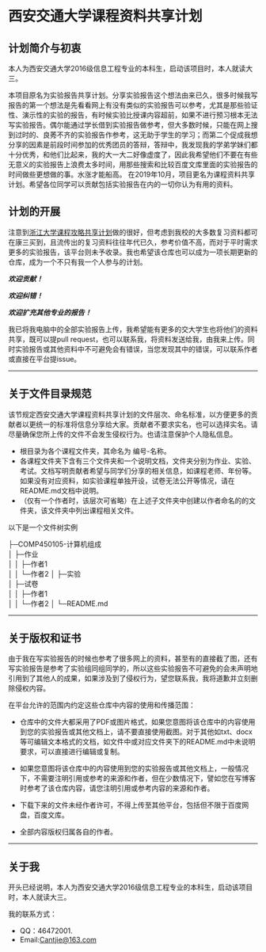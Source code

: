 # 西安交通大学课程资料共享计划

## 计划简介与初衷

本人为西安交通大学2016级信息工程专业的本科生，启动该项目时，本人就读大三。

本项目原名为实验报告共享计划。分享实验报告这个想法由来已久，很多时候我写报告的第一个想法是先看看网上有没有类似的实验报告可以参考，尤其是那些验证性、演示性的实验的报告，有时候实验比授课内容超前，如果不进行预习根本无法写实验报告。偶尔能通过学长借到实验报告做参考，但大多数时候，只能在网上搜到过时的、良莠不齐的实验报告作参考，这无助于学生的学习；而第二个促成我想分享的因素是前段时间参加的优秀团员的答辩，答辩中，我发现我的学弟学妹们都十分优秀，和他们比起来，我的大一大二好像虚度了，因此我希望他们不要在有些无意义的实验报告上浪费太多时间，用那些搜索和比较百度文库里面的实验报告的时间做些更想做的事。水涨才能船高。
在2019年10月，项目更名为课程资料共享计划。希望各位同学可以贡献包括实验报告在内的一切你认为有用的资料。


## 计划的开展

注意到[浙江大学课程攻略共享计划](https://github.com/QSCTech/zju-icicles 	)做的很好，但考虑到我校的大多数复习资料都可在康三买到，且流传出的复习资料往往年代已久，参考价值不高，而对于平时需求更多的实验报告，该平台则未予收录。我也希望该仓库也可以成为一项长期更新的仓库，成为一个不只有我一个人参与的计划。

***欢迎贡献！*** 

***欢迎纠错！***

***欢迎扩充其他专业的报告！***

我已将我电脑中的全部实验报告上传，我希望能有更多的交大学生也将他们的资料共享，既可以提pull request，也可以联系我，将资料发送给我，由我来上传。同时实验报告或其他资料中不可避免会有错误，当您发现其中的错误，可以联系作者或直接在平台提issue。

------

## 关于文件目录规范

该节规定西安交通大学课程资料共享计划的文件层次、命名标准，以方便更多的贡献者以更统一的标准将信息分享给大家。贡献者不要求实名，也可以选择实名。请尽量确保您所上传的文件不会发生侵权行为。也请注意保护个人隐私信息。

* 根目录为各个课程文件夹，其命名为 编号-名称。
* 各课程文件夹下含有三个文件夹和一个说明文档，文件夹分别为作业、实验、考试。文档写明贡献者希望与同学们分享的相关信息，如课程老师、年份等。如果没有对应资料，如实验课程单独开设，试卷无法公开等情况，请在README.md文档中说明。
* （仅有一个作者时，该层次可省略）在上述子文件夹中创建以作者命名的的文件夹，该文件夹中列出课程相关文件。

以下是一个文件树实例

├─COMP450105-计算机组成  
│  ├─作业  
│  │  ├─作者1  
│  │  └─作者2 
│  ├─实验  
│  ├─试卷  
│  │  ├─作者1  
│  │  └─作者2 
│  └─README.md


------

## 关于版权和证书

由于我在写实验报告的时候也参考了很多网上的资料，甚至有的直接截了图，还有写实验报告是参考了实验组同组同学的，所以这些实验报告不可避免的会未声明地引用到了其他人的成果，如果涉及到了侵权行为，望您联系我，我将道歉并立刻删除侵权内容。

在平台允许的范围内约定这些仓库中内容的使用和传播范围：
* 仓库中的文件大都采用了PDF或图片格式，如果您意图将该仓库中的内容使用到您的实验报告或其他文档上，请不要直接使用截图。对于其他如txt、docx等可编辑文本格式的文档，如文件中或对应文件夹下的README.md中未说明要求，可以直接进行编辑或复制。
* 如果您意图将该仓库中的内容使用到您的实验报告或其他文档上，一般情况下，不需要注明引用或参考的来源和作者，但在少数情况下，譬如您在写博客时参考了该仓库内容，请您注明引用或参考内容的来源和作者。
* 下载下来的文件未经作者许可，不得上传至其他平台，包括但不限于百度网盘，百度文库。

* 全部内容版权归属各自的作者。

------

## 关于我

开头已经说明，本人为西安交通大学2016级信息工程专业的本科生，启动该项目时，本人就读大三。

我的联系方式：

* QQ：46472001.
* Email:[Cantjie@163.com](mailto:cantjie@163.com)
